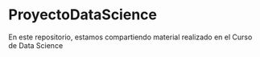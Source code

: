 # ProyectoDataScience
En este repositorio, estamos compartiendo material realizado en el Curso de Data Science
